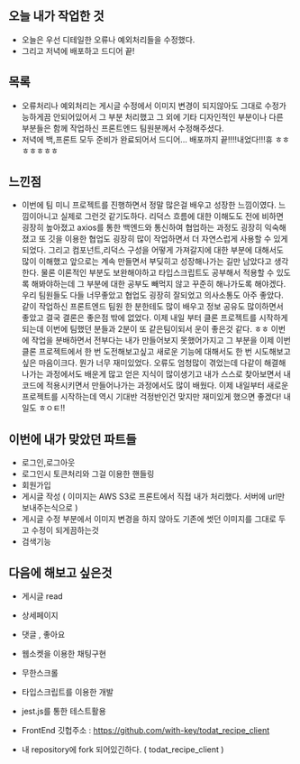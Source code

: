 ## 오늘 내가 작업한 것
- 오늘은 우선 디테일한 오류나 예외처리들을 수정했다.
- 그리고 저녁에 배포하고 드디어 끝!

## 목록
- 오류처리나 예외처리는 게시글 수정에서 이미지 변경이 되지않아도 그대로 수정가능하게끔 안되어있어서 그 부분 처리했고 그 외에 기타 디자인적인 부분이나 다른 부분들은 함께 작업하신 프론트엔드 팀원분께서 수정해주셨다.
- 저녁에 백,프론트 모두 준비가 완료되어서 드디어... 배포까지 끝!!!!내었다!!!휴 ㅎㅎㅎㅎㅎㅎㅎ

## 느낀점
- 이번에 팀 미니 프로젝트를 진행하면서 정말 많은걸 배우고 성장한 느낌이였다. 느낌이아니고 실제로 그런것 같기도하다. 리덕스 흐름에 대한 이해도도 전에 비하면 굉장히 높아졌고 axios를 통한 백엔드와 통신하여 협업하는 과정도 굉장히 익숙해졌고 또 깃을 이용한 협업도 굉장히 많이 작업하면서 더 자연스럽게 사용할 수 있게 되었다. 그리고 컴포넌트,리덕스 구성을 어떻게 가져갈지에 대한 부분에 대해서도 많이 이해했고 앞으로는 계속 만들면서 부딪히고 성장해나가는 길만 남았다고 생각한다. 물론 이론적인 부분도 보완해야하고 타입스크립트도 공부해서 적용할 수 있도록 해봐야하는데 그 부분에 대한 공부도 빼먹지 않고 꾸준히 해나가도록 해야겠다. 우리 팀원들도 다들 너무좋았고 협업도 굉장히 잘되었고 의사소통도 아주 좋았다. 같이 작업하신 프론트엔드 팀원 한 분한테도 많이 배우고 정보 공유도 많이하면서 좋았고 결국 결론은 좋은점 밖에 없었다. 이제 내일 부터 클론 프로젝트를 시작하게되는데 이번에 팀했던 분들과 2분이 또 같은팀이되서 운이 좋은것 같다. ㅎㅎ 이번에 작업을 분배하면서 전부다는 내가 만들어보지 못했어가지고 그 부분을 이제 이번 클론 프로젝트에서 한 번 도전해보고싶고 새로운 기능에 대해서도 한 번 시도해보고 싶은 마음이크다. 뭔가 너무 재미있었다. 오류도 엄청많이 겪었는데 다같이 해결해 나가는 과정에서도 배운게 많고 얻은 지식이 많이생기고 내가 스스로 찾아보면서 내 코드에 적용시키면서 만들어나가는 과정에서도 많이 배웠다. 이제 내일부터 새로운 프로젝트를 시작하는데 역시 기대반 걱정반인건 맞지만 재미있게 했으면 좋겠다! 내일도 ㅎㅇㅌ!!

## 이번에 내가 맞았던 파트들
- 로그인,로그아웃
- 로그인시 토큰처리와 그걸 이용한 핸들링
- 회원가입
- 게시글 작성 ( 이미지는 AWS S3로 프론트에서 직접 내가 처리했다.  서버에 url만 보내주는식으로 )
- 게시글 수정 부분에서 이미지 변경을 하지 않아도 기존에 썻던 이미지를 그대로 두고 수정이 되게끔하는것
- 검색기능

## 다음에 해보고 싶은것
- 게시글 read
- 상세페이지
- 댓글 , 좋아요
- 웹소켓을 이용한 채팅구현
- 무한스크롤
- 타입스크립트를 이용한 개발
- jest.js를 통한 테스트활용

- FrontEnd 깃헙주소 : https://github.com/with-key/todat_recipe_client
- 내 repository에 fork 되어있긴하다. ( todat_recipe_client )
